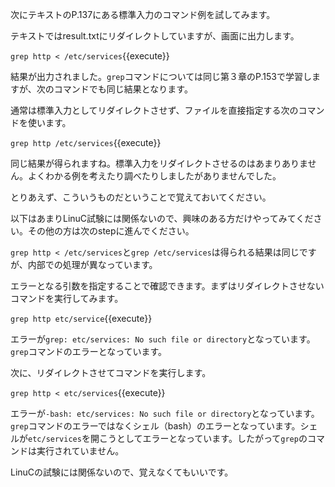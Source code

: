 次にテキストのP.137にある標準入力のコマンド例を試してみます。

テキストではresult.txtにリダイレクトしていますが、画面に出力します。

`grep http < /etc/services`{{execute}}

結果が出力されました。`grep`コマンドについては同じ第３章のP.153で学習しますが、次のコマンドでも同じ結果となります。

通常は標準入力としてリダイレクトさせず、ファイルを直接指定する次のコマンドを使います。

`grep http /etc/services`{{execute}}

同じ結果が得られますね。標準入力をリダイレクトさせるのはあまりありません。よくわかる例を考えたり調べたりしましたがありませんでした。

とりあえず、こういうものだということで覚えておいてください。

以下はあまりLinuC試験には関係ないので、興味のある方だけやってみてください。その他の方は次のstepに進んでください。

`grep http < /etc/services`と`grep /etc/services`は得られる結果は同じですが、内部での処理が異なっています。

エラーとなる引数を指定することで確認できます。まずはリダイレクトさせないコマンドを実行してみます。

`grep http etc/service`{{execute}}

エラーが`grep: etc/services: No such file or directory`となっています。`grep`コマンドのエラーとなっています。

次に、リダイレクトさせてコマンドを実行します。

`grep http < etc/services`{{execute}}

エラーが`-bash: etc/services: No such file or directory`となっています。`grep`コマンドのエラーではなくシェル（bash）のエラーとなっています。シェルが`etc/services`を開こうとしてエラーとなっています。したがって`grep`のコマンドは実行されていません。

LinuCの試験には関係ないので、覚えなくてもいいです。



